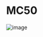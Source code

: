 # MC50
 
![image](https://user-images.githubusercontent.com/12375003/227541562-2bcc9f77-cfc9-49db-95ea-53365817f39f.png)
